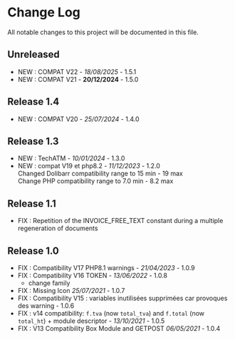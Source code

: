 # Change Log
All notable changes to this project will be documented in this file.

## Unreleased
- NEW : COMPAT V22 - *18/08/2025* - 1.5.1
- NEW : COMPAT V21 - **20/12/2024** - 1.5.0

## Release 1.4
- NEW : COMPAT V20 - *25/07/2024* - 1.4.0

## Release 1.3
- NEW : TechATM - *10/01/2024* - 1.3.0
- NEW : compat V19 et php8.2 - *11/12/2023* - 1.2.0  
  Changed Dolibarr compatibility range to 15 min - 19 max  
  Change PHP compatibility range to 7.0 min - 8.2 max

## Release 1.1
- FIX : Repetition of the INVOICE_FREE_TEXT constant during a multiple regeneration of documents


## Release 1.0
- FIX : Compatibility V17 PHP8.1 warnings - *21/04/2023* - 1.0.9
- FIX : Compatibility V16 TOKEN - *13/06/2022* - 1.0.8  
  - change family
- FIX : Missing Icon  *25/07/2021* - 1.0.7
- FIX : Compatibility V15 : variables inutilisées supprimées car provoques des warning - 1.0.6
- FIX : v14 compatibility: `f.tva` (now `total_tva`) and `f.total` (now `total_ht`)
  \+ module descriptor - *13/10/2021* - 1.0.5
- FIX : V13 Compatibility Box Module and GETPOST *06/05/2021* - 1.0.4

